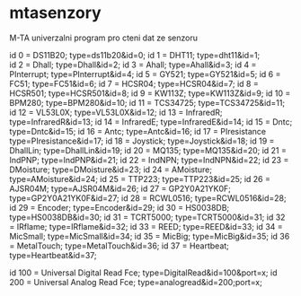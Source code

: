# mtasenzory
M-TA univerzalni program pro cteni dat ze senzoru

id 0 = DS11B20;       type=ds11b20&id=0;
id 1 = DHT11;         type=dht11&id=1;     
id 2 = Dhall;         type=Dhall&id=2;
id 3 = Ahall;         type=Ahall&id=3;
id 4 = PInterrupt;    type=PInterrupt&id=4;
id 5 = GY521;         type=GY521&id=5;
id 6 = FC51;          type=FC51&id=6;
id 7 = HCSR04;        type=HCSR04&id=7;
id 8 = HCSR501;       type=HCSR501&id=8;
id 9 = KW113Z;        type=KW113Z&id=9;
id 10 = BPM280;       type=BPM280&id=10;
id 11 = TCS34725;     type=TCS34725&id=11;
id 12 = VL53L0X;      type=VL53L0X&id=12;
id 13 = InfraredR;    type=InfraredR&id=13;
id 14 = InfraredE;    type=InfraredE&id=14;
id 15 = Dntc;         type=Dntc&id=15;
id 16 = Antc;         type=Antc&id=16;
id 17 = PIresistance  type=PIresistance&id=17;
id 18 = Joystick;     type=Joystick&id=18;
id 19 = DhallLin;     type=DhallLin&id=19;
id 20 = MQ135;        type=MQ135&id=20;
id 21 = IndPNP;       type=IndPNP&id=21;
id 22 = IndNPN;       type=IndNPN&id=22;
id 23 = DMoisture;    type=DMoisture&id=23;
id 24 = AMoisture;    type=AMoisture&id=24;
id 25 = TTP223;       type=TTP223&id=25;
id 26 = AJSR04M;      type=AJSR04M&id=26;
id 27 = GP2Y0A21YK0F; type=GP2Y0A21YK0F&id=27;
id 28 = RCWL0516;     type=RCWL0516&id=28;
id 29 = Encoder;      type=Encoder&id=29;
id 30 = HS0038DB;     type=HS0038DB&id=30;
id 31 = TCRT5000;     type=TCRT5000&id=31;
id 32 = IRflame;      type=IRflame&id=32;
id 33 = REED;         type=REED&id=33;
id 34 = MicSmall;     type=MicSmall&id=34;
id 35 = MicBig;       type=MicBig&id=35;
id 36 = MetalTouch;   type=MetalTouch&id=36;
id 37 = Heartbeat;    type=Heartbeat&id=37;

id 100 = Universal Digital Read Fce; type=DigitalRead&id=100&port=x;
id 200 = Universal Analog Read Fce; type=analogread&id=200;port=x;
